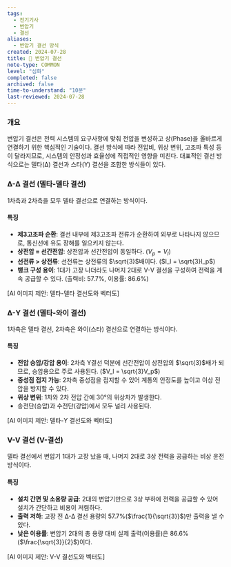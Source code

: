 ```yaml
---
tags:
  - 전기기사
  - 변압기
  - 결선
aliases:
  - 변압기 결선 방식
created: 2024-07-28
title: 📝 변압기 결선
note-type: COMMON
level: "심화"
completed: false
archived: false
time-to-understand: "10분"
last-reviewed: 2024-07-28
---
```


### 개요
변압기 결선은 전력 시스템의 요구사항에 맞춰 전압을 변성하고 상(Phase)을 올바르게 연결하기 위한 핵심적인 기술이다. 결선 방식에 따라 전압비, 위상 변위, 고조파 특성 등이 달라지므로, 시스템의 안정성과 효율성에 직접적인 영향을 미친다. 대표적인 결선 방식으로는 델타(Δ) 결선과 스타(Y) 결선을 조합한 방식들이 있다.

### Δ-Δ 결선 (델타-델타 결선)
1차측과 2차측을 모두 델타 결선으로 연결하는 방식이다.

#### 특징
- **제3고조파 순환**: 결선 내부에 제3고조파 전류가 순환하여 외부로 나타나지 않으므로, 통신선에 유도 장해를 일으키지 않는다.
- **상전압 = 선간전압**: 상전압과 선간전압이 동일하다. ($V_p = V_l$)
- **선전류 > 상전류**: 선전류는 상전류의 $\sqrt{3}$배이다. ($I_l = \sqrt{3}I_p$)
- **뱅크 구성 용이**: 1대가 고장 나더라도 나머지 2대로 V-V 결선을 구성하여 전력을 계속 공급할 수 있다. (출력비: 57.7%, 이용률: 86.6%)

[AI 이미지 제안: 델타-델타 결선도와 벡터도]

### Δ-Y 결선 (델타-와이 결선)
1차측은 델타 결선, 2차측은 와이(스타) 결선으로 연결하는 방식이다.

#### 특징
- **전압 승압/강압 용이**: 2차측 Y결선 덕분에 선간전압이 상전압의 $\sqrt{3}$배가 되므로, 승압용으로 주로 사용된다. ($V_l = \sqrt{3}V_p$)
- **중성점 접지 가능**: 2차측 중성점을 접지할 수 있어 계통의 안정도를 높이고 이상 전압을 방지할 수 있다.
- **위상 변위**: 1차와 2차 전압 간에 30°의 위상차가 발생한다.
- 송전단(승압)과 수전단(강압)에서 모두 널리 사용된다.

[AI 이미지 제안: 델타-Y 결선도와 벡터도]

### V-V 결선 (V-결선)
델타 결선에서 변압기 1대가 고장 났을 때, 나머지 2대로 3상 전력을 공급하는 비상 운전 방식이다.

#### 특징
- **설치 간편 및 소용량 공급**: 2대의 변압기만으로 3상 부하에 전력을 공급할 수 있어 설치가 간단하고 비용이 저렴하다.
- **출력 저하**: 고장 전 Δ-Δ 결선 용량의 57.7%($\frac{1}{\sqrt{3}}$)만 출력을 낼 수 있다.
- **낮은 이용률**: 변압기 2대의 총 용량 대비 실제 출력(이용률)은 86.6%($\frac{\sqrt{3}}{2}$)이다.

[AI 이미지 제안: V-V 결선도와 벡터도] 